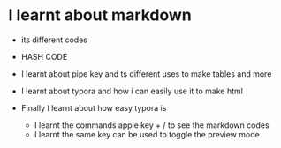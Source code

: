 # I learnt about markdown
- its different codes
- HASH CODE

- I learnt about pipe key and ts different uses to make tables and more

- I learnt about typora and how i can easily use it to make html

- Finally I learnt about how easy typora is 
    - I learnt the commands apple key + / to see the markdown codes
    - I learnt the same key can be used to toggle the preview mode